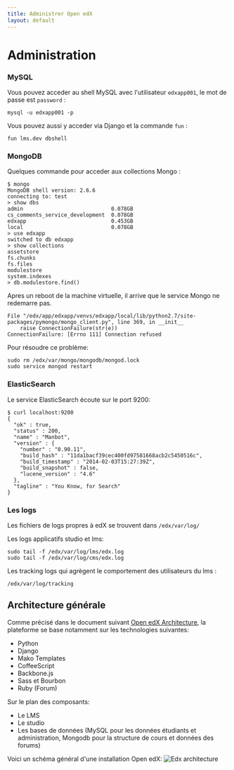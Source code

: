 ```yaml
---
title: Administrer Open edX
layout: default
---
```


# Administration

### MySQL

Vous pouvez acceder au shell MySQL avec l'utilisateur `edxapp001`, le mot de passe est `password` :

    mysql -u edxapp001 -p

Vous pouvez aussi y acceder via Django et la commande `fun` :

    fun lms.dev dbshell


### MongoDB

Quelques commande pour acceder aux collections Mongo :

    $ mongo
    MongoDB shell version: 2.6.6
    connecting to: test
    > show dbs
    admin                            0.078GB
    cs_comments_service_development  0.078GB
    edxapp                           0.453GB
    local                            0.078GB
    > use edxapp
    switched to db edxapp
    > show collections
    assetstore
    fs.chunks
    fs.files
    modulestore
    system.indexes
    > db.modulestore.find()

Apres un reboot de la machine virtuelle, il arrive que le service Mongo ne redemarre pas.


    File "/edx/app/edxapp/venvs/edxapp/local/lib/python2.7/site-packages/pymongo/mongo_client.py", line 369, in __init__
        raise ConnectionFailure(str(e))
    ConnectionFailure: [Errno 111] Connection refused


Pour résoudre ce problème:
    
    sudo rm /edx/var/mongo/mongodb/mongod.lock
    sudo service mongod restart


### ElasticSearch

Le service ElasticSearch écoute sur le port 9200:

    $ curl localhost:9200
    {
      "ok" : true,
      "status" : 200,
      "name" : "Manbot",
      "version" : {
        "number" : "0.90.11",
        "build_hash" : "11da1bacf39cec400fd97581668acb2c5450516c",
        "build_timestamp" : "2014-02-03T15:27:39Z",
        "build_snapshot" : false,
        "lucene_version" : "4.6"
      },
      "tagline" : "You Know, for Search"
    }
    


### Les logs

Les fichiers de logs propres à edX se trouvent dans `/edx/var/log/`

Les logs applicatifs studio et lms:

    sudo tail -f /edx/var/log/lms/edx.log
    sudo tail -f /edx/var/log/cms/edx.log


Les tracking logs qui agrègent le comportement des utilisateurs du lms :

    /edx/var/log/tracking

## Architecture générale

Comme précisé dans le document suivant [Open edX Architecture](https://open.edx.org/contributing-to-edx/architecture), la plateforme se base notamment sur les technologies suivantes:
- Python
- Django
- Mako Templates
- CoffeeScript
- Backbone.js
- Sass et Bourbon
- Ruby (Forum)

Sur le plan des composants:
- Le LMS
- Le studio
- Les bases de données (MySQL pour les données étudiants et administration, Mongodb pour la structure de cours et données des forums)

Voici un schéma général d'une installation Open edX:
![Edx architecture](http://open.edx.org/sites/default/files/wysiwyg/open-edx-pages/edX_architecture_CMS_LMS_0.png)
